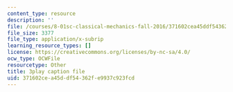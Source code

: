 ```yaml
---
content_type: resource
description: ''
file: /courses/8-01sc-classical-mechanics-fall-2016/371602cea45ddf54362fe9937c923fcd_4r1xgrWbALg.srt
file_size: 3377
file_type: application/x-subrip
learning_resource_types: []
license: https://creativecommons.org/licenses/by-nc-sa/4.0/
ocw_type: OCWFile
resourcetype: Other
title: 3play caption file
uid: 371602ce-a45d-df54-362f-e9937c923fcd
---
```

